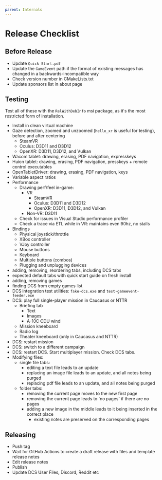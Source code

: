 ```yaml
---
parent: Internals
---
```


# Release Checklist

## Before Release

* Update `Quick Start.pdf`
* Update the `GameEvent` path if the format of existing messages has changed in a backwards-incompatible way
* Check version number in CMakeLists.txt
* Update sponsors list in about page

## Testing

Test all of these with the `RelWithDebInfo` msi package, as it's the most restricted form of installation.

* Install in clean virtual machine
* Gaze detection, zoomed and unzoomed (`hello_xr` is useful for testing), before and after centering
  * SteamVR
  * Oculus: D3D11 and D3D12
  * OpenXR: D3D11, D3D12, and Vulkan
* Wacom tablet: drawing, erasing, PDF navigation, expresskeys
* Huion tablet: drawing, erasing, PDF navigation, presskeys + remote control executables
* OpenTabletDriver: drawing, erasing, PDF navigation, keys
* Variable aspect ratios
* Performance
  * Drawing perf/feel in-game:
    * VR
      * SteamVR
      * Oculus: D3D11 and D3D12
      * OpenXR: D3D11, D3D12, and Vulkan
    * Non-VR: D3D11
  * Check for issues in Visual Studio performance profiler
  * Check a trace via ETL while in VR: maintains even 90hz, no stalls
* Bindings
  * Physical joystick/throttle
  * XBox controller
  * VJoy controller
  * Mouse buttons
  * Keyboard
  * Multiple buttons (combos)
  * Plugging and unplugging devices
* adding, removing, reordering tabs, including DCS tabs
* expected default tabs with quick start guide on fresh install
* adding, removing games
* finding DCS from empty games list
* DCS integration test utilities: `fake-dcs.exe` and `test-gameevent-feeder.exe`
* DCS: play full single-player mission in Caucasus or NTTR
  * Briefing tab
    * Text
    * Images
    * A-10C CDU wind
  * Mission kneeboard
  * Radio log
  * Theater kneeboard (only in Caucasus and NTTR)
* DCS: restart mission
* DCS: switch to a different campaign
* DCS: restart DCS. Start multiplayer mission. Check DCS tabs.
* Modifying files:
  * single file tabs:
    * editing a text file leads to an update
    * replacing an image file leads to an update, and all notes being purged
    * replacing pdf file leads to an update, and all notes being purged
  * folder tabs:
    * removing the current page moves to the new first page
    * removing the current page leads to 'no pages' if there are no pages
    * adding a new image in the middle leads to it being inserted in the correct place
      * existing notes are preserved on the corresponding pages

## Releasing

* Push tag
* Wait for GitHub Actions to create a draft release with files and template release notes
* Edit release notes
* Publish
* Update DCS User Files, Discord, Reddit etc
